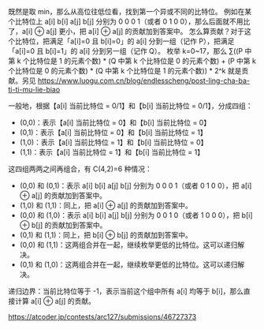 既然是取 min，那么从高位往低位看，找到第一个异或不同的比特位。
例如在某个比特位上 a[i] b[i] a[j] b[j] 分别为 0 0 0 1（或者 0 1 0 0），那么后面就不用比了，a[i] ⊕ a[j] 更小，把 a[i] ⊕ a[j] 的贡献加到答案中。
怎么算贡献？对于这个比特位，把满足「a[i]=0 且 b[i]=0」的 a[i] 分到一组（记作 P），把满足「a[i]=0 且 b[i]=1」的 a[i] 分到另一组（记作 Q）。
枚举 k=0~17，那么 ∑((P 中第 k 个比特位是 1 的元素个数) * (Q 中第 k 个比特位是 0 的元素个数) + (P 中第 k 个比特位是 0 的元素个数) * (Q 中第 k 个比特位是 1 的元素个数)) * 2^k 就是贡献。另见 https://www.luogu.com.cn/blog/endlesscheng/post-ling-cha-ba-ti-ti-mu-lie-biao

一般地，根据【a[i] 当前比特位 = 0/1】和【b[i] 当前比特位 = 0/1】，分成四组：

- (0,0)：表示【a[i] 当前比特位 = 0】和【b[i] 当前比特位 = 0】
- (0,1)：表示【a[i] 当前比特位 = 0】和【b[i] 当前比特位 = 1】
- (1,0)：表示【a[i] 当前比特位 = 1】和【b[i] 当前比特位 = 0】
- (1,1)：表示【a[i] 当前比特位 = 1】和【b[i] 当前比特位 = 1】

这四组两两之间再组合，有 C(4,2)=6 种情况：

- (0,0) 和 (0,1)：表示 a[i] b[i] a[j] b[j] 分别为 0 0 0 1（或者 0 1 0 0），把 a[i] ⊕ a[j] 的贡献加到答案中。
- (1,0) 和 (1,1)：同上，把 a[i] ⊕ a[j] 的贡献加到答案中。
- (0,0) 和 (1,0)：表示 a[i] b[i] a[j] b[j] 分别为 0 0 1 0（或者 1 0 0 0），把 b[i] ⊕ b[j] 的贡献加到答案中。
- (0,1) 和 (1,1)：同上，把 b[i] ⊕ b[j] 的贡献加到答案中。
- (0,0) 和 (1,1)：这两组合并在一起，继续枚举更低的比特位。这可以递归解决。
- (0,1) 和 (1,0)：这两组合并在一起，继续枚举更低的比特位。这可以递归解决。

递归边界：当前比特位等于 -1，表示当前这个组中所有 a[i] 均等于 b[i]，那么直接计算 a[i] ⊕ a[j] 的贡献。

https://atcoder.jp/contests/arc127/submissions/46727373
